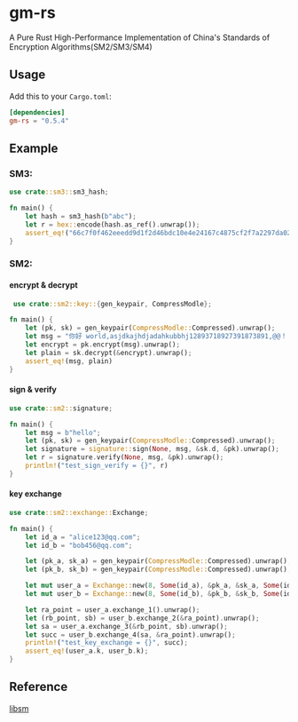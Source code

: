 # gm-rs

A Pure Rust High-Performance Implementation of China's Standards of Encryption Algorithms(SM2/SM3/SM4)

## Usage

Add this to your `Cargo.toml`:

```toml
[dependencies]
gm-rs = "0.5.4"
```

## Example

### SM3:

```rust
use crate::sm3::sm3_hash;

fn main() {
    let hash = sm3_hash(b"abc");
    let r = hex::encode(hash.as_ref().unwrap());
    assert_eq!("66c7f0f462eeedd9d1f2d46bdc10e4e24167c4875cf2f7a2297da02b8f4ba8e0", r);
}

```

### SM2:

#### encrypt & decrypt

```rust
 use crate::sm2::key::{gen_keypair, CompressModle};

fn main() {
    let (pk, sk) = gen_keypair(CompressModle::Compressed).unwrap();
    let msg = "你好 world,asjdkajhdjadahkubbhj12893718927391873891,@@！！ world,1231 wo12321321313asdadadahello world，hello world".as_bytes();
    let encrypt = pk.encrypt(msg).unwrap();
    let plain = sk.decrypt(&encrypt).unwrap();
    assert_eq!(msg, plain)
}

```

#### sign & verify

```rust
use crate::sm2::signature;

fn main() {
    let msg = b"hello";
    let (pk, sk) = gen_keypair(CompressModle::Compressed).unwrap();
    let signature = signature::sign(None, msg, &sk.d, &pk).unwrap();
    let r = signature.verify(None, msg, &pk).unwrap();
    println!("test_sign_verify = {}", r)
}

```


#### key exchange
```rust
use crate::sm2::exchange::Exchange;

fn main() {
    let id_a = "alice123@qq.com";
    let id_b = "bob456@qq.com";

    let (pk_a, sk_a) = gen_keypair(CompressModle::Compressed).unwrap();
    let (pk_b, sk_b) = gen_keypair(CompressModle::Compressed).unwrap();

    let mut user_a = Exchange::new(8, Some(id_a), &pk_a, &sk_a, Some(id_b), &pk_b).unwrap();
    let mut user_b = Exchange::new(8, Some(id_b), &pk_b, &sk_b, Some(id_a), &pk_a).unwrap();

    let ra_point = user_a.exchange_1().unwrap();
    let (rb_point, sb) = user_b.exchange_2(&ra_point).unwrap();
    let sa = user_a.exchange_3(&rb_point, sb).unwrap();
    let succ = user_b.exchange_4(sa, &ra_point).unwrap();
    println!("test_key_exchange = {}", succ);
    assert_eq!(user_a.k, user_b.k);
}

```

## Reference
[libsm](https://github.com/citahub/libsm)